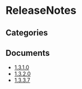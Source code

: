 # ReleaseNotes

## Categories


## Documents
- [1.3.1.0](1.3.1.0.md)
- [1.3.2.0](1.3.2.0.md)
- [1.3.3.7](1.3.3.7.md)